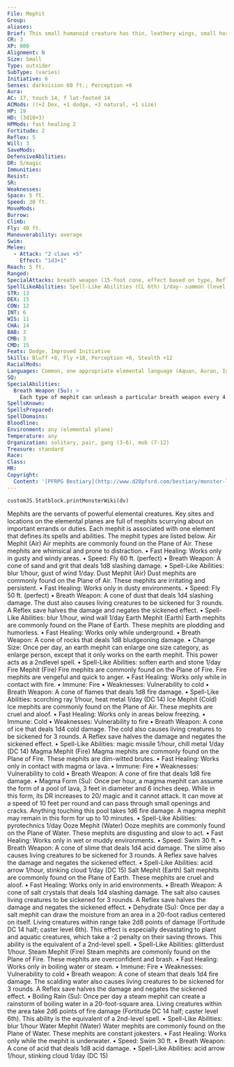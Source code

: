 ```yaml
---
File: Mephit
Group: 
aliases: 
Brief: This small humanoid creature has thin, leathery wings, small horns, and a mischievous smile.
CR: 3
XP: 800
Alignment: N
Size: Small
Type: outsider
SubType: (varies)
Initiative: 6
Senses: darkvision 60 ft.; Perception +6
Aura: 
AC: 17, touch 14, f lat-footed 14
ACMods: ((+2 Dex, +1 dodge, +3 natural, +1 size)
HP: 19
HD: (3d10+3)
HPMods: fast healing 2
Fortitude: 2
Reflex: 5
Will: 3
SaveMods: 
DefensiveAbilities: 
DR: 5/magic
Immunities: 
Resist: 
SR: 
Weaknesses: 
Space: 5 ft.
Speed: 30 ft.
MoveMods: 
Burrow: 
Climb: 
Fly: 40 ft.
Maneuverability: average
Swim: 
Melee: 
  - Attack: "2 claws +5"
    Effect: "1d3+1"
Reach: 5 ft.
Ranged: 
SpecialAttacks: breath weapon (15-foot cone, effect based on type, Reflex DC 13 for half )
SpellLikeAbilities: Spell-Like Abilities (CL 6th) 1/day- summon (level 2, 1 mephit of the same type 25%), additional abilities based on mephit type
STR: 13
DEX: 15
CON: 12
INT: 6
WIS: 11
CHA: 14
BAB: 3
CMB: 3
CMD: 15
Feats: Dodge, Improved Initiative
Skills: Bluff +8, Fly +10, Perception +6, Stealth +12
RacialMods: 
Languages: Common, one appropriate elemental language (Aquan, Auran, Ignan, or Terran)
SQ: 
SpecialAbilities:
  Breath Weapon (Su): >
    Each type of mephit can unleash a particular breath weapon every 4 rounds as a standard action. The DC is Constitution-based and includes a +1 racial bonus.
SpellsKnown: 
SpellsPrepared: 
SpellDomains: 
Bloodline: 
Environment: any (elemental plane)
Temperature: any
Organization: solitary, pair, gang (3-6), mob (7-12)
Treasure: standard
Race: 
Class: 
MR: 
Copyright:
  Content: '[PFRPG Bestiary](http://www.d20pfsrd.com/bestiary/monster-listings/outsiders/mephit)'
---
```

```dataviewjs
customJS.Statblock.printMonsterWiki(dv)
```
Mephits are the servants of powerful elemental creatures. Key sites and locations on the elemental planes are full of mephits scurrying about on important errands or duties. Each mephit is associated with one element that defines its spells and abilities. The mephit types are listed below. Air Mephit (Air) Air mephits are commonly found on the Plane of Air. These mephits are whimsical and prone to distraction. • Fast Healing: Works only in gusty and windy areas. • Speed: Fly 60 ft. (perfect) • Breath Weapon: A cone of sand and grit that deals 1d8 slashing damage. • Spell-Like Abilities: blur 1/hour, gust of wind 1/day. Dust Mephit (Air) Dust mephits are commonly found on the Plane of Air. These mephits are irritating and persistent. • Fast Healing: Works only in dusty environments. • Speed: Fly 50 ft. (perfect) • Breath Weapon: A cone of dust that deals 1d4 slashing damage. The dust also causes living creatures to be sickened for 3 rounds. A Reflex save halves the damage and negates the sickened effect. • Spell-Like Abilities: blur 1/hour, wind wall 1/day Earth Mephit (Earth) Earth mephits are commonly found on the Plane of Earth. These mephits are plodding and humorless. • Fast Healing: Works only while underground. • Breath Weapon: A cone of rocks that deals 1d8 bludgeoning damage. • Change Size: Once per day, an earth mephit can enlarge one size category, as enlarge person, except that it only works on the earth mephit. This power acts as a 2ndlevel spell. • Spell-Like Abilities: soften earth and stone 1/day Fire Mephit (Fire) Fire mephits are commonly found on the Plane of Fire. Fire mephits are vengeful and quick to anger. • Fast Healing: Works only while in contact with fire. • Immune: Fire • Weaknesses: Vulnerability to cold • Breath Weapon: A cone of flames that deals 1d8 fire damage. • Spell-Like Abilities: scorching ray 1/hour, heat metal 1/day (DC 14) Ice Mephit (Cold) Ice mephits are commonly found on the Plane of Air. These mephits are cruel and aloof. • Fast Healing: Works only in areas below freezing. • Immune: Cold • Weaknesses: Vulnerability to fire • Breath Weapon: A cone of ice that deals 1d4 cold damage. The cold also causes living creatures to be sickened for 3 rounds. A Reflex save halves the damage and negates the sickened effect. • Spell-Like Abilities: magic missile 1/hour, chill metal 1/day (DC 14) Magma Mephit (Fire) Magma mephits are commonly found on the Plane of Fire. These mephits are dim-witted brutes. • Fast Healing: Works only in contact with magma or lava. • Immune: Fire • Weaknesses: Vulnerability to cold • Breath Weapon: A cone of fire that deals 1d8 fire damage. • Magma Form (Su): Once per hour, a magma mephit can assume the form of a pool of lava, 3 feet in diameter and 6 inches deep. While in this form, its DR increases to 20/ magic and it cannot attack. It can move at a speed of 10 feet per round and can pass through small openings and cracks. Anything touching this pool takes 1d6 fire damage. A magma mephit may remain in this form for up to 10 minutes. • Spell-Like Abilities: pyrotechnics 1/day Ooze Mephit (Water) Ooze mephits are commonly found on the Plane of Water. These mephits are disgusting and slow to act. • Fast Healing: Works only in wet or muddy environments. • Speed: Swim 30 ft. • Breath Weapon: A cone of slime that deals 1d4 acid damage. The slime also causes living creatures to be sickened for 3 rounds. A Reflex save halves the damage and negates the sickened effect. • Spell-Like Abilities: acid arrow 1/hour, stinking cloud 1/day (DC 15) Salt Mephit (Earth) Salt mephits are commonly found on the Plane of Earth. These mephits are cruel and aloof. • Fast Healing: Works only in arid environments. • Breath Weapon: A cone of salt crystals that deals 1d4 slashing damage. The salt also causes living creatures to be sickened for 3 rounds. A Reflex save halves the damage and negates the sickened effect. • Dehydrate (Su): Once per day a salt mephit can draw the moisture from an area in a 20-foot radius centered on itself. Living creatures within range take 2d8 points of damage (Fortitude DC 14 half; caster level 6th). This effect is especially devastating to plant and aquatic creatures, which take a -2 penalty on their saving throws. This ability is the equivalent of a 2nd-level spell. • Spell-Like Abilities: glitterdust 1/hour. Steam Mephit (Fire) Steam mephits are commonly found on the Plane of Fire. These mephits are overconfident and brash. • Fast Healing: Works only in boiling water or steam. • Immune: Fire • Weaknesses: Vulnerability to cold • Breath weapon: A cone of steam that deals 1d4 fire damage. The scalding water also causes living creatures to be sickened for 3 rounds. A Reflex save halves the damage and negates the sickened effect. • Boiling Rain (Su): Once per day a steam mephit can create a rainstorm of boiling water in a 20-foot-square area. Living creatures within the area take 2d6 points of fire damage (Fortitude DC 14 half; caster level 6th). This ability is the equivalent of a 2nd-level spell. • Spell-Like Abilities: blur 1/hour Water Mephit (Water) Water mephits are commonly found on the Plane of Water. These mephits are constant jokesters. • Fast Healing: Works only while the mephit is underwater. • Speed: Swim 30 ft. • Breath Weapon: A cone of acid that deals 1d8 acid damage. • Spell-Like Abilities: acid arrow 1/hour, stinking cloud 1/day (DC 15)
